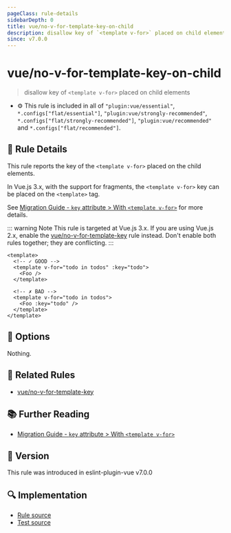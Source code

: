 ```yaml
---
pageClass: rule-details
sidebarDepth: 0
title: vue/no-v-for-template-key-on-child
description: disallow key of `<template v-for>` placed on child elements
since: v7.0.0
---
```


# vue/no-v-for-template-key-on-child

> disallow key of `<template v-for>` placed on child elements

- :gear: This rule is included in all of `"plugin:vue/essential"`, `*.configs["flat/essential"]`, `"plugin:vue/strongly-recommended"`, `*.configs["flat/strongly-recommended"]`, `"plugin:vue/recommended"` and `*.configs["flat/recommended"]`.

## :book: Rule Details

This rule reports the key of the `<template v-for>` placed on the child elements.

In Vue.js 3.x, with the support for fragments, the `<template v-for>` key can be placed on the `<template>` tag.

See [Migration Guide - `key` attribute > With `<template v-for>`](https://v3-migration.vuejs.org/breaking-changes/key-attribute.html#with-template-v-for) for more details.

::: warning Note
This rule is targeted at Vue.js 3.x.
If you are using Vue.js 2.x, enable the [vue/no-v-for-template-key] rule instead. Don't enable both rules together; they are conflicting.
:::

<eslint-code-block :rules="{'vue/no-v-for-template-key-on-child': ['error']}">

```vue
<template>
  <!-- ✓ GOOD -->
  <template v-for="todo in todos" :key="todo">
    <Foo />
  </template>

  <!-- ✗ BAD -->
  <template v-for="todo in todos">
    <Foo :key="todo" />
  </template>
</template>
```

</eslint-code-block>

## :wrench: Options

Nothing.

## :couple: Related Rules

- [vue/no-v-for-template-key]

[vue/no-v-for-template-key]: ./no-v-for-template-key.md

## :books: Further Reading

- [Migration Guide - `key` attribute > With `<template v-for>`](https://v3-migration.vuejs.org/breaking-changes/key-attribute.html#with-template-v-for)

## :rocket: Version

This rule was introduced in eslint-plugin-vue v7.0.0

## :mag: Implementation

- [Rule source](https://github.com/vuejs/eslint-plugin-vue/blob/master/lib/rules/no-v-for-template-key-on-child.js)
- [Test source](https://github.com/vuejs/eslint-plugin-vue/blob/master/tests/lib/rules/no-v-for-template-key-on-child.js)
